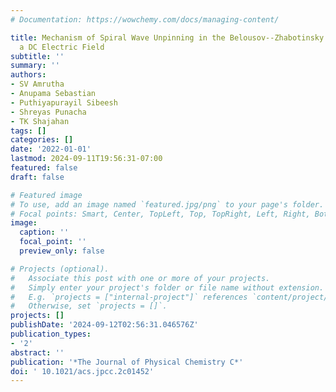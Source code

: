 ```yaml
---
# Documentation: https://wowchemy.com/docs/managing-content/

title: Mechanism of Spiral Wave Unpinning in the Belousov--Zhabotinsky Reaction with
  a DC Electric Field
subtitle: ''
summary: ''
authors:
- SV Amrutha
- Anupama Sebastian
- Puthiyapurayil Sibeesh
- Shreyas Punacha
- TK Shajahan
tags: []
categories: []
date: '2022-01-01'
lastmod: 2024-09-11T19:56:31-07:00
featured: false
draft: false

# Featured image
# To use, add an image named `featured.jpg/png` to your page's folder.
# Focal points: Smart, Center, TopLeft, Top, TopRight, Left, Right, BottomLeft, Bottom, BottomRight.
image:
  caption: ''
  focal_point: ''
  preview_only: false

# Projects (optional).
#   Associate this post with one or more of your projects.
#   Simply enter your project's folder or file name without extension.
#   E.g. `projects = ["internal-project"]` references `content/project/deep-learning/index.md`.
#   Otherwise, set `projects = []`.
projects: []
publishDate: '2024-09-12T02:56:31.046576Z'
publication_types:
- '2'
abstract: ''
publication: '*The Journal of Physical Chemistry C*'
doi: ' 10.1021/acs.jpcc.2c01452'
---
```

